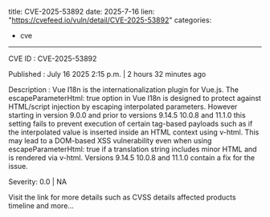  
title: CVE-2025-53892
date: 2025-7-16
lien: "https://cvefeed.io/vuln/detail/CVE-2025-53892"
categories:
  - cve
---

CVE ID : CVE-2025-53892

Published :  July 16
2025
2:15 p.m. | 2 hours
32 minutes ago

Description : Vue I18n is the internationalization plugin for Vue.js. The escapeParameterHtml: true option in Vue I18n is designed to protect against HTML/script injection by escaping interpolated parameters. However
starting in version 9.0.0 and prior to versions 9.14.5
10.0.8
and 11.1.0
this setting fails to prevent execution of certain tag-based payloads
such as
if the interpolated value is inserted inside an HTML context using v-html. This may lead to a DOM-based XSS vulnerability
even when using escapeParameterHtml: true
if a translation string includes minor HTML and is rendered via v-html. Versions 9.14.5
10.0.8
and 11.1.0 contain a fix for the issue.

Severity: 0.0 | NA

Visit the link for more details
such as CVSS details
affected products
timeline
and more...
